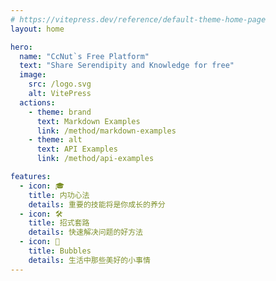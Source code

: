 ```yaml
---
# https://vitepress.dev/reference/default-theme-home-page
layout: home

hero:
  name: "CcNut`s Free Platform"
  text: "Share Serendipity and Knowledge for free"
  image:
    src: /logo.svg
    alt: VitePress
  actions:
    - theme: brand
      text: Markdown Examples
      link: /method/markdown-examples
    - theme: alt
      text: API Examples
      link: /method/api-examples

features:
  - icon: 🎓
    title: 内功心法
    details: 重要的技能将是你成长的养分
  - icon: 🛠️
    title: 招式套路
    details: 快速解决问题的好方法
  - icon: 🎈
    title: Bubbles
    details: 生活中那些美好的小事情
---
```


